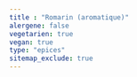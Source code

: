 ```yaml
---
title : "Romarin (aromatique)"
alergene: false
vegetarien: true
vegan: true
type: "epices"
sitemap_exclude: true
--- 
```

